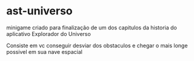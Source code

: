 # ast-universo
 
minigame criado para finalização de um dos capitulos da historia do aplicativo Explorador do Universo

Consiste em vc conseguir desviar dos obstaculos e chegar o mais longe possivel em sua nave espacial
